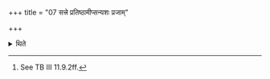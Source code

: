 +++
title = "07 सत्त्रे प्रतिष्ठामीप्सन्यशः प्रजाम्"

+++

<details><summary>थिते</summary>

7. One who is desiring to get firm foundation, desiring to get progeny, cattle, heaven, prosperity, (should build a fire-attar) in a sacrificial session in accordance with the space (yathāvakāśam) and in accordance with what is said in the sacred tradition.[^1]   

[^1]: See TB III 11.9.2ff. 
</details>
